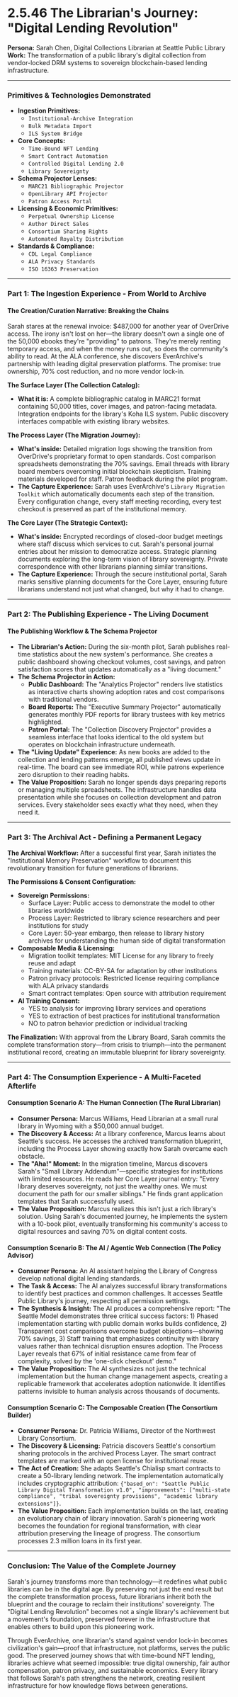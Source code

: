 # 2.5.46 The Librarian's Journey: "Digital Lending Revolution"

**Persona:** Sarah Chen, Digital Collections Librarian at Seattle Public Library
**Work:** The transformation of a public library's digital collection from vendor-locked DRM systems to sovereign blockchain-based lending infrastructure.

---

### **Primitives & Technologies Demonstrated**

*   **Ingestion Primitives:**
    *   `Institutional-Archive Integration`
    *   `Bulk Metadata Import`
    *   `ILS System Bridge`
*   **Core Concepts:**
    *   `Time-Bound NFT Lending`
    *   `Smart Contract Automation`
    *   `Controlled Digital Lending 2.0`
    *   `Library Sovereignty`
*   **Schema Projector Lenses:**
    *   `MARC21 Bibliographic Projector`
    *   `OpenLibrary API Projector`
    *   `Patron Access Portal`
*   **Licensing & Economic Primitives:**
    *   `Perpetual Ownership License`
    *   `Author Direct Sales`
    *   `Consortium Sharing Rights`
    *   `Automated Royalty Distribution`
*   **Standards & Compliance:**
    *   `CDL Legal Compliance`
    *   `ALA Privacy Standards`
    *   `ISO 16363 Preservation`

---

### **Part 1: The Ingestion Experience - From World to Archive**

#### **The Creation/Curation Narrative: Breaking the Chains**

Sarah stares at the renewal invoice: $487,000 for another year of OverDrive access. The irony isn't lost on her—the library doesn't own a single one of the 50,000 ebooks they're "providing" to patrons. They're merely renting temporary access, and when the money runs out, so does the community's ability to read. At the ALA conference, she discovers EverArchive's partnership with leading digital preservation platforms. The promise: true ownership, 70% cost reduction, and no more vendor lock-in.

**The Surface Layer (The Collection Catalog):**
*   **What it is:** A complete bibliographic catalog in MARC21 format containing 50,000 titles, cover images, and patron-facing metadata. Integration endpoints for the library's Koha ILS system. Public discovery interfaces compatible with existing library websites.

**The Process Layer (The Migration Journey):**
*   **What's inside:** Detailed migration logs showing the transition from OverDrive's proprietary format to open standards. Cost comparison spreadsheets demonstrating the 70% savings. Email threads with library board members overcoming initial blockchain skepticism. Training materials developed for staff. Patron feedback during the pilot program.
*   **The Capture Experience:** Sarah uses EverArchive's `Library Migration Toolkit` which automatically documents each step of the transition. Every configuration change, every staff meeting recording, every test checkout is preserved as part of the institutional memory.

**The Core Layer (The Strategic Context):**
*   **What's inside:** Encrypted recordings of closed-door budget meetings where staff discuss which services to cut. Sarah's personal journal entries about her mission to democratize access. Strategic planning documents exploring the long-term vision of library sovereignty. Private correspondence with other librarians planning similar transitions.
*   **The Capture Experience:** Through the secure institutional portal, Sarah marks sensitive planning documents for the Core Layer, ensuring future librarians understand not just what changed, but why it had to change.

---

### **Part 2: The Publishing Experience - The Living Document**

#### **The Publishing Workflow & The Schema Projector**
*   **The Librarian's Action:** During the six-month pilot, Sarah publishes real-time statistics about the new system's performance. She creates a public dashboard showing checkout volumes, cost savings, and patron satisfaction scores that updates automatically as a "living document."
*   **The Schema Projector in Action:**
    *   **Public Dashboard:** The "Analytics Projector" renders live statistics as interactive charts showing adoption rates and cost comparisons with traditional vendors.
    *   **Board Reports:** The "Executive Summary Projector" automatically generates monthly PDF reports for library trustees with key metrics highlighted.
    *   **Patron Portal:** The "Collection Discovery Projector" provides a seamless interface that looks identical to the old system but operates on blockchain infrastructure underneath.
*   **The "Living Update" Experience:** As new books are added to the collection and lending patterns emerge, all published views update in real-time. The board can see immediate ROI, while patrons experience zero disruption to their reading habits.
*   **The Value Proposition:** Sarah no longer spends days preparing reports or managing multiple spreadsheets. The infrastructure handles data presentation while she focuses on collection development and patron services. Every stakeholder sees exactly what they need, when they need it.

---

### **Part 3: The Archival Act - Defining a Permanent Legacy**

**The Archival Workflow:**
After a successful first year, Sarah initiates the "Institutional Memory Preservation" workflow to document this revolutionary transition for future generations of librarians.

**The Permissions & Consent Configuration:**
*   **Sovereign Permissions:** 
    - Surface Layer: Public access to demonstrate the model to other libraries worldwide
    - Process Layer: Restricted to library science researchers and peer institutions for study
    - Core Layer: 50-year embargo, then release to library history archives for understanding the human side of digital transformation
*   **Composable Media & Licensing:** 
    - Migration toolkit templates: MIT License for any library to freely reuse and adapt
    - Training materials: CC-BY-SA for adaptation by other institutions
    - Patron privacy protocols: Restricted license requiring compliance with ALA privacy standards
    - Smart contract templates: Open source with attribution requirement
*   **AI Training Consent:** 
    - YES to analysis for improving library services and operations
    - YES to extraction of best practices for institutional transformation
    - NO to patron behavior prediction or individual tracking

**The Finalization:**
With approval from the Library Board, Sarah commits the complete transformation story—from crisis to triumph—into the permanent institutional record, creating an immutable blueprint for library sovereignty.

---

### **Part 4: The Consumption Experience - A Multi-Faceted Afterlife**

#### **Consumption Scenario A: The Human Connection (The Rural Librarian)**
*   **Consumer Persona:** Marcus Williams, Head Librarian at a small rural library in Wyoming with a $50,000 annual budget.
*   **The Discovery & Access:** At a library conference, Marcus learns about Seattle's success. He accesses the archived transformation blueprint, including the Process Layer showing exactly how Sarah overcame each obstacle.
*   **The "Aha!" Moment:** In the migration timeline, Marcus discovers Sarah's "Small Library Addendum"—specific strategies for institutions with limited resources. He reads her Core Layer journal entry: "Every library deserves sovereignty, not just the wealthy ones. We must document the path for our smaller siblings." He finds grant application templates that Sarah successfully used.
*   **The Value Proposition:** Marcus realizes this isn't just a rich library's solution. Using Sarah's documented journey, he implements the system with a 10-book pilot, eventually transforming his community's access to digital resources and saving 70% on digital content costs.

#### **Consumption Scenario B: The AI / Agentic Web Connection (The Policy Advisor)**
*   **Consumer Persona:** An AI assistant helping the Library of Congress develop national digital lending standards.
*   **The Task & Access:** The AI analyzes successful library transformations to identify best practices and common challenges. It accesses Seattle Public Library's journey, respecting all permission settings.
*   **The Synthesis & Insight:** The AI produces a comprehensive report: "The Seattle Model demonstrates three critical success factors: 1) Phased implementation starting with public domain works builds confidence, 2) Transparent cost comparisons overcome budget objections—showing 70% savings, 3) Staff training that emphasizes continuity with library values rather than technical disruption ensures adoption. The Process Layer reveals that 67% of initial resistance came from fear of complexity, solved by the 'one-click checkout' demo."
*   **The Value Proposition:** The AI synthesizes not just the technical implementation but the human change management aspects, creating a replicable framework that accelerates adoption nationwide. It identifies patterns invisible to human analysis across thousands of documents.

#### **Consumption Scenario C: The Composable Creation (The Consortium Builder)**
*   **Consumer Persona:** Dr. Patricia Williams, Director of the Northwest Library Consortium.
*   **The Discovery & Licensing:** Patricia discovers Seattle's consortium sharing protocols in the archived Process Layer. The smart contract templates are marked with an open license for institutional reuse.
*   **The Act of Creation:** She adapts Seattle's Chialisp smart contracts to create a 50-library lending network. The implementation automatically includes cryptographic attribution: `{"based_on": "Seattle Public Library Digital Transformation v1.0", "improvements": ["multi-state compliance", "tribal sovereignty provisions", "academic library extensions"]}`.
*   **The Value Proposition:** Each implementation builds on the last, creating an evolutionary chain of library innovation. Sarah's pioneering work becomes the foundation for regional transformation, with clear attribution preserving the lineage of progress. The consortium processes 2.3 million loans in its first year.

---

### **Conclusion: The Value of the Complete Journey**

Sarah's journey transforms more than technology—it redefines what public libraries can be in the digital age. By preserving not just the end result but the complete transformation process, future librarians inherit both the blueprint and the courage to reclaim their institutions' sovereignty. The "Digital Lending Revolution" becomes not a single library's achievement but a movement's foundation, preserved forever in the infrastructure that enables others to build upon this pioneering work.

Through EverArchive, one librarian's stand against vendor lock-in becomes civilization's gain—proof that infrastructure, not platforms, serves the public good. The preserved journey shows that with time-bound NFT lending, libraries achieve what seemed impossible: true digital ownership, fair author compensation, patron privacy, and sustainable economics. Every library that follows Sarah's path strengthens the network, creating resilient infrastructure for how knowledge flows between generations.